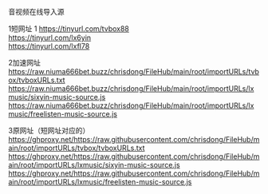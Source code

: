 音视频在线导入源

1短网址  1
https://tinyurl.com/tvbox88  
https://tinyurl.com/lx6yin  
https://tinyurl.com/lxfl78  

2加速网址  
https://raw.niuma666bet.buzz/chrisdong/FileHub/main/root/importURLs/tvbox/tvboxURLs.txt
https://raw.niuma666bet.buzz/chrisdong/FileHub/main/root/importURLs/lxmusic/sixyin-music-source.js
https://raw.niuma666bet.buzz/chrisdong/FileHub/main/root/importURLs/lxmusic/freelisten-music-source.js

3原网址（短网址对应的）  
https://ghproxy.net/https://raw.githubusercontent.com/chrisdong/FileHub/main/root/importURLs/tvbox/tvboxURLs.txt
https://ghproxy.net/https://raw.githubusercontent.com/chrisdong/FileHub/main/root/importURLs/lxmusic/sixyin-music-source.js
https://ghproxy.net/https://raw.githubusercontent.com/chrisdong/FileHub/main/root/importURLs/lxmusic/freelisten-music-source.js


